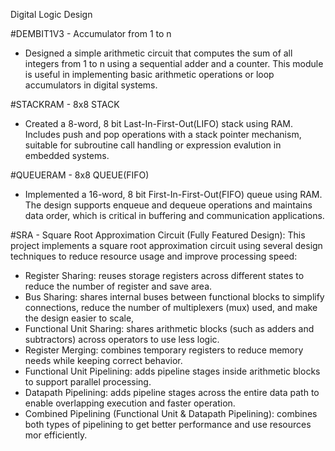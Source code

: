 Digital Logic Design

#DEMBIT1V3 - Accumulator from 1 to n
* Designed a simple arithmetic circuit that computes the sum of all integers from 1 to n using a sequential adder and a counter. This module is useful in implementing basic arithmetic operations or loop accumulators in digital systems.

#STACKRAM - 8x8 STACK
* Created a 8-word, 8 bit Last-In-First-Out(LIFO) stack using RAM. Includes push and pop operations with a stack pointer mechanism, suitable for subroutine call handling or expression evalution in embedded systems.

#QUEUERAM - 8x8 QUEUE(FIFO)
* Implemented a 16-word, 8 bit First-In-First-Out(FIFO) queue using RAM. The design supports enqueue and dequeue operations and maintains data order, which is critical in buffering and communication applications.

#SRA - Square Root Approximation Circuit (Fully Featured Design): 
This project implements a square root approximation circuit using several design techniques to reduce resource usage and improve processing speed:
 * Register Sharing: reuses storage registers across different states to reduce the number of register and save area.
 * Bus Sharing: shares internal buses between functional blocks to simplify connections, reduce the number of multiplexers (mux) used, and make the design easier to scale,
 * Functional Unit Sharing: shares arithmetic blocks (such as adders and subtractors) across operators to use less logic.
 * Register Merging: combines temporary registers to reduce memory needs while keeping correct behavior.
 * Functional Unit Pipelining: adds pipeline stages inside arithmetic blocks to support parallel processing.
 * Datapath Pipelining: adds pipeline stages across the entire data path to enable overlapping execution and faster operation.
 * Combined Pipelining (Functional Unit & Datapath Pipelining): combines both types of pipelining to get better performance and use resources mor efficiently.

